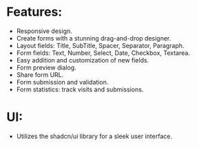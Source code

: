 


# Features:
- Responsive design.
- Create forms with a stunning drag-and-drop designer.
- Layout fields: Title, SubTitle, Spacer, Separator, Paragraph.
- Form fields: Text, Number, Select, Date, Checkbox, Textarea.
- Easy addition and customization of new fields.
- Form preview dialog.
- Share form URL.
- Form submission and validation.
- Form statistics: track visits and submissions.


# UI:
- Utilizes the shadcn/ui library for a sleek user interface.
